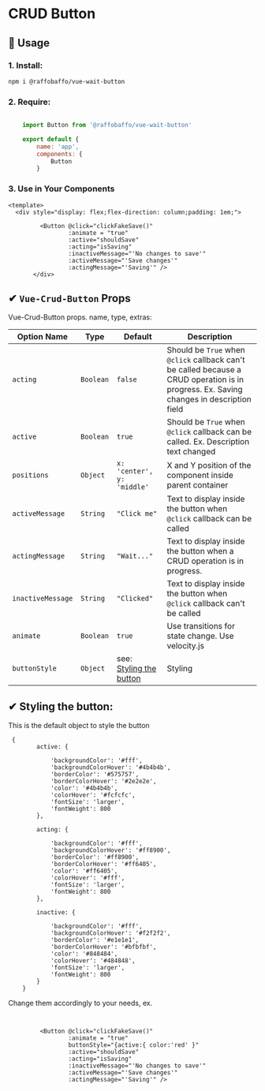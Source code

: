 # CRUD Button

## 📖 Usage


### 1. Install:
```bash
npm i @raffobaffo/vue-wait-button
```

### 2. Require:
```js

    import Button from '@raffobaffo/vue-wait-button'

    export default {
        name: 'app',
        components: {
            Button
        }
```

### 3. Use in Your Components

```vue
<template>
  <div style="display: flex;flex-direction: column;padding: 1em;">
 
         <Button @click="clickFakeSave()"
                 :animate = "true"
                 :active="shouldSave"
                 :acting="isSaving"
                 :inactiveMessage="'No changes to save'"
                 :activeMessage="'Save changes'"
                 :actingMessage="'Saving'" />
       </div>
```

## ✔ `Vue-Crud-Button` Props

Vue-Crud-Button props. name, type, extras:

| Option Name | Type | Default | Description |
| ----------- | ---- | ------- | ----------- |
| `acting` | `Boolean` | `false` |  Should be `True` when `@click` callback can't be called because a CRUD operation is in progress. Ex. Saving changes in description field | 
| `active` | `Boolean` | `true` | Should be `True` when `@click` callback can be called. Ex. Description text changed | 
| `positions` | `Object` | `x: 'center', y: 'middle' ` | X and Y position of the component inside parent container |
| `activeMessage` | `String` | `"Click me"` | Text to display inside the button when  `@click` callback can be called |
| `actingMessage` | `String` | `"Wait..."` | Text to display inside the button when  a CRUD operation is in progress. |
| `inactiveMessage` | `String` | `"Clicked"` | Text to display inside the button when  `@click` callback can't be called |
| `animate` | `Boolean` | `true` | Use transitions for state change. Use velocity.js  |
| `buttonStyle`| `Object`| see: [Styling the button](#-vue-crud-button-styling-object) | Styling |
                               


## ✔ Styling the button:

This is the default object to style the button

```
 {
        active: {

            'backgroundColor': '#fff',
            'backgroundColorHover': '#4b4b4b',
            'borderColor': '#575757',
            'borderColorHover': '#2e2e2e',
            'color': '#4b4b4b',
            'colorHover': '#fcfcfc',
            'fontSize': 'larger',
            'fontWeight': 800
        },

        acting: {

            'backgroundColor': '#fff',
            'backgroundColorHover': '#ff8900',
            'borderColor': '#ff8900',
            'borderColorHover': '#ff6405',
            'color': '#ff6405',
            'colorHover': '#fff',
            'fontSize': 'larger',
            'fontWeight': 800
        },

        inactive: {

            'backgroundColor': '#fff',
            'backgroundColorHover': '#f2f2f2',
            'borderColor': '#e1e1e1',
            'borderColorHover': '#bfbfbf',
            'color': '#848484',
            'colorHover': '#484848',
            'fontSize': 'larger',
            'fontWeight': 800
        }
    }
   ```
   
   Change them accordingly to your needs, ex.
   ```vue

    
            <Button @click="clickFakeSave()"
                    :animate = "true"
                    buttonStyle="{active:{ color:'red' }"
                    :active="shouldSave"
                    :acting="isSaving"
                    :inactiveMessage="'No changes to save'"
                    :activeMessage="'Save changes'"
                    :actingMessage="'Saving'" />
   ```
   
   
    